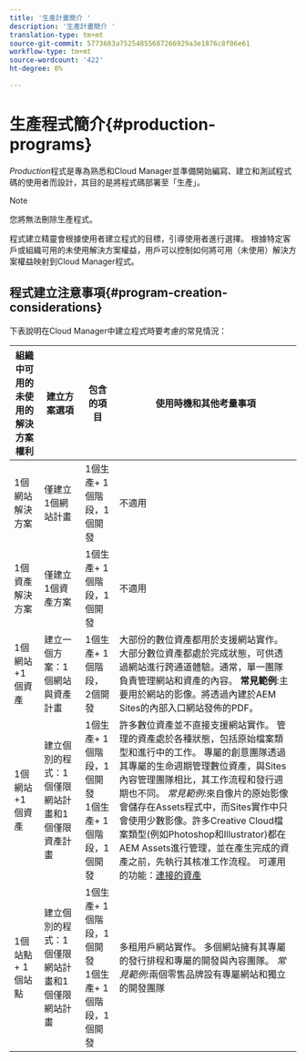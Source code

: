 ```yaml
---
title: '生產計畫簡介 '
description: '生產計畫簡介 '
translation-type: tm+mt
source-git-commit: 5773683a75254855687266929a3e1876c8f06e61
workflow-type: tm+mt
source-wordcount: '422'
ht-degree: 0%

---
```



# 生產程式簡介{#production-programs}

*Production*&#x200B;程式是專為熟悉和Cloud Manager並準備開始編寫、建立和測試程式碼的使用者而設計，其目的是將程式碼部署至「生產」。

>[!NOTE]
>您將無法刪除生產程式。

程式建立精靈會根據使用者建立程式的目標，引導使用者進行選擇。 根據特定客戶或組織可用的未使用解決方案權益，用戶可以控制如何將可用（未使用）解決方案權益映射到Cloud Manager程式。

## 程式建立注意事項{#program-creation-considerations}

下表說明在Cloud Manager中建立程式時要考慮的常見情況：

| 組織中可用的未使用的解決方案權利 | 建立方案選項 | 包含的項目 | 使用時機和其他考量事項 |
|--- |--- |--- |--- |
| 1個網站解決方案 | 僅建立1個網站計畫 | 1個生產+ 1個階段，1個開發 | 不適用 |
| 1個資產解決方案 | 僅建立1個資產方案 | 1個生產+ 1個階段，1個開發 | 不適用 |
| 1個網站+1個資產 | 建立一個方案：1個網站與資產計畫 | 1個生產+ 1個階段， 2個開發 | 大部份的數位資產都用於支援網站實作。 大部分數位資產都處於完成狀態，可供透過網站進行跨通道體驗。通常，單一團隊負責管理網站和資產的內容。 **常見範例**:主要用於網站的影像。將透過內建於AEM Sites的內部入口網站發佈的PDF。 |
| 1個網站+1個資產 | 建立個別的程式：1個僅限網站計畫和1個僅限資產計畫 | 1個生產+ 1個階段，1個開發<br> 1個生產+ 1個階段，1個開發 | 許多數位資產並不直接支援網站實作。 管理的資產處於各種狀態，包括原始檔案類型和進行中的工作。 專屬的創意團隊透過其專屬的生命週期管理數位資產，與Sites內容管理團隊相比，其工作流程和發行週期也不同。 *常見範例*:來自像片的原始影像會儲存在Assets程式中，而Sites實作中只會使用少數影像。許多Creative Cloud檔案類型(例如Photoshop和Illustrator)都在AEM Assets進行管理，並在產生完成的資產之前，先執行其核准工作流程。 可運用的功能：[連接的資產](https://experienceleague.adobe.com/docs/experience-manager-cloud-service/assets/admin/use-assets-across-connected-assets-instances.html?lang=en#overview-of-connected-assets) |
| 1個站點+ 1個站點 | 建立個別的程式：1個僅限網站計畫和1個僅限網站計畫 | 1個生產+ 1個階段，1個開發<br>1個生產+ 1個階段，1個開發 | 多租用戶網站實作。 多個網站擁有其專屬的發行排程和專屬的開發與內容團隊。 *常見範例*:兩個零售品牌設有專屬網站和獨立的開發團隊 |


